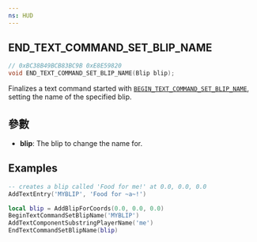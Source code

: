 ```yaml
---
ns: HUD
---
```

## END_TEXT_COMMAND_SET_BLIP_NAME

```c
// 0xBC38B49BCB83BC9B 0xE8E59820
void END_TEXT_COMMAND_SET_BLIP_NAME(Blip blip);
```

Finalizes a text command started with [`BEGIN_TEXT_COMMAND_SET_BLIP_NAME`](#_0xF9113A30DE5C6670), setting the name
of the specified blip.

## 參數
* **blip**: The blip to change the name for.

## Examples
```lua
-- creates a blip called 'Food for me!' at 0.0, 0.0, 0.0
AddTextEntry('MYBLIP', 'Food for ~a~!')

local blip = AddBlipForCoords(0.0, 0.0, 0.0)
BeginTextCommandSetBlipName('MYBLIP')
AddTextComponentSubstringPlayerName('me')
EndTextCommandSetBlipName(blip)
```